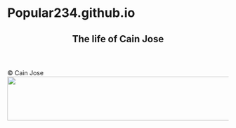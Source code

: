 # Popular234.github.io
<header align="center"> 
  <h2> The life of Cain Jose </h2>
</header>
<footer style="color: light-gray;">
  &copy; Cain Jose
</footer>
<img Style="margin:auto; display:block; width:1012px; height:100px;" src="https://encrypted-tbn0.gstatic.com/images?q=tbn:ANd9GcTtJ9LQGLnScCmzsjCjqhLOT_-8AYIB2b3BuiLKhnigpKThykAAxLz0h1PjlVUf7aStwCA:https://merriam-webster.com/assets/mw/images/gallery/gal-wap-slideshow-slide/image797768612-6383-0308e906258ea700883da962f0e23fba%401x.jpg&usqp=CAU"/>
